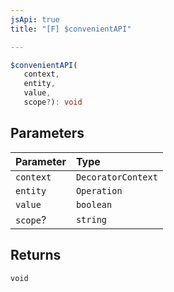 ```yaml
---
jsApi: true
title: "[F] $convenientAPI"

---
```

```ts
$convenientAPI(
   context, 
   entity, 
   value, 
   scope?): void
```

## Parameters

| Parameter | Type |
| :------ | :------ |
| `context` | `DecoratorContext` |
| `entity` | `Operation` |
| `value` | `boolean` |
| `scope`? | `string` |

## Returns

`void`
